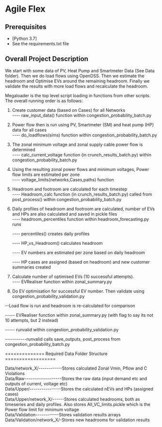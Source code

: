 # Agile Flex

## Prerequisites

- [Python 3.7]
- See the requirements.txt file

## Overall Project Description

We start with some data of PV, Heat Pump and Smartmeter Data (See Data folder). Then we do load flows using OpenDSS.
Then we estimate the headroom and Optimise EVs around the remaining headroom. Finally we validate the results with more load flows and recalculate the headroom.

Megaloader is the top level script loading in functions from other scripts. The overall running order is as follows:
    
1. Create customer data (based on Cases) for all Networks <br/>
---- raw_input_data() function within congestion_probability_batch.py
    
2. Power flow then is run using PV, Smartmeter (SM) and heat pump (HP) data for all cases <br/>
---- do_loadflows(sims) function within congestion_probability_batch.py

3. The zonal minimum voltage and zonal supply cable power flow is determined <br/>
---- calc_current_voltage function (in crunch_results_batch.py) within congestion_probability_batch.py
    
4. Using the resulting zonal power flows and minimum voltages, Power flow limits are estimated per zone <br/>
---- voltage_limits(networks,Cases,paths) function

5. Headroom and footroom are calculated for each timestep <br/>
----  Headroom_calc function (in crunch_results_batch.py) called from post_process() within congestion_probability_batch.py

6. Daily profiles of headroom and footroom are calculated, number of EVs and HPs are also calculated and saved in pickle files<br/>
---- headroom_percentiles function within headroom_forecasting.py runs

    ---- percentiles() creates daily profiles

    ---- HP_vs_Headroom() calculates headroom

    ---- EV numbers are estimated per zone based on daily headroom

    ---- HP cases are assigned (based on headroom) and new customer summaries created
    
7. Calculate number of optimised EVs (10 successful attempts). <br/>
---- EVRealiser function within zonal_summary.py

8. Do EV optimisation for successful EV number. Then validate using congestion_probability_validation.py <br/>

--Load flow is run and headroom is re-calculated for comparison

----- EVRealiser function within zonal_summary.py (with flag to say its not 10 attempts, but 2 instead)

----- runvalid within congestion_probability_validation.py 

-----------runvalid calls save_outputs, post_process from congestion_probability_batch.py


============== Required Data Folder Structure ==================

Data/network_X/------------Stores calculated Zonal Vmin, Pflow and C Violations<br/>
Data/Raw-------------------Stores the raw data (input demand etc and outputs of current, voltage etc)<br/>
Data/Upper/----------------Stores the calculated nEVs and HPs (assigned cases)<br/>
Data/Upper/network_X/------Stores calculated headrooms, both as timeseries and daily profiles. Also stores All_VC_limits.pickle which is the Power flow limit for minimum voltage <br/>
Data/Validation------------Stores validation results arrays<br/>
Data/Validation/network_X/-Stores new headrooms for validation results <br/>